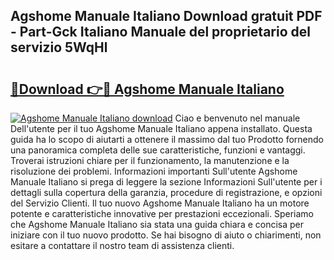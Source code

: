 ## Agshome Manuale Italiano Download gratuit PDF - Part-Gck Italiano Manuale del proprietario del servizio 5WqHl

# <h2><a href="http://dfgt3p.blite.top/?on=Agshome+Manuale+Italiano">🔗Download 👉🔴 Agshome Manuale Italiano</a></h2>

[![Agshome Manuale Italiano download](https://i.imgur.com/lujVjoI.png)](http://dfgt3p.blite.top/?on=Agshome+Manuale+Italiano)
Ciao e benvenuto nel manuale Dell'utente per il tuo Agshome Manuale Italiano appena installato. Questa guida ha lo scopo di aiutarti a ottenere il massimo dal tuo Prodotto fornendo una panoramica completa delle sue caratteristiche, funzioni e vantaggi. Troverai istruzioni chiare per il funzionamento, la manutenzione e la risoluzione dei problemi. Informazioni importanti Sull'utente Agshome Manuale Italiano si prega di leggere la sezione Informazioni Sull'utente per i dettagli sulla copertura della garanzia, procedure di registrazione, e opzioni del Servizio Clienti. Il tuo nuovo Agshome Manuale Italiano ha un motore potente e caratteristiche innovative per prestazioni eccezionali. Speriamo che Agshome Manuale Italiano sia stata una guida chiara e concisa per iniziare con il tuo nuovo prodotto. Se hai bisogno di aiuto o chiarimenti, non esitare a contattare il nostro team di assistenza clienti.
